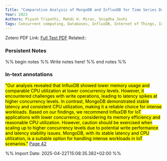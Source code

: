 ```yaml
---
Title: "Comparative Analysis of MongoDB and InfluxDB for Time Series Data Management in IoT Environments: A Study on Performance, Scalability, and Concurrency" 
Year: 2023 
Authors: Piyush Tripathi, Mahdi H. Miraz, Snigdha Joshi 
Tags: Concurrent computing, Databases, InfluxDB, Internet of Things, IoT, Memory management, MongoDB, Performance analysis, Performance Analysis, Scalability, Time series analysis, Time Series Data
---
```

Zotero PDF Link: [Full Text PDF](zotero://select/library/items/5AJCBMLN) 
Related::  

### Persistent Notes 
%% begin notes %% 
Write notes here! 
 %% end notes %% 

### In-text annotations 

 <mark class="hltr-yellow">"Our analysis revealed that InfluxDB showed lower memory usage and comparable CPU utilization at lower concurrency levels. However, it encountered challenges with write operations, leading to latency spikes at higher concurrency levels. In contrast, MongoDB demonstrated stable latency and consistent CPU utilization, making it a reliable choice for intense workloads.  Based on our findings, we recommend InfluxDB for IoT applications with lower concurrency, considering its memory efficiency and reasonable CPU utilization. However, caution should be exercised when scaling up to higher concurrency levels due to potential write performance and latency stability issues. MongoDB, with its stable latency and CPU utilization, is a suitable option for handling intense workloads in IoT scenarios."</mark> [Page 42](zotero://open-pdf/library/items/5AJCBMLN?page=42&annotation=TVPGI6I5) 
 
 


%% Import Date: 2025-04-22T15:08:35.382+02:00 %%
